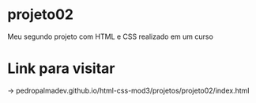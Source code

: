 # projeto02
Meu segundo projeto com HTML e CSS realizado em um curso

# Link para visitar
-> pedropalmadev.github.io/html-css-mod3/projetos/projeto02/index.html
